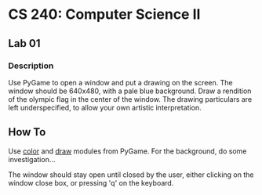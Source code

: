 CS 240: Computer Science II
===========================

Lab 01
------

### Description
Use PyGame to open a window and put a drawing on the screen. The window should be 640x480, with a pale blue background. Draw a rendition of the olympic flag in the center of the window. The drawing particulars are left underspecified, to allow your own artistic interpretation.

How To
------
Use [color](http://pygame.org/docs/ref/color.html) and [draw](http://pygame.org/docs/ref/draw.html) modules from PyGame. For the background, do some investigation...

The window should stay open until closed by the user, either clicking on the window close box, or pressing 'q' on the keyboard.
